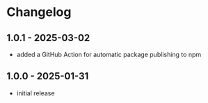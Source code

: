 # Changelog

## 1.0.1 - 2025-03-02

- added a GitHub Action for automatic package publishing to npm

## 1.0.0 - 2025-01-31

- initial release
